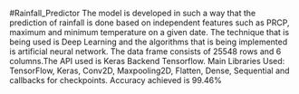 #Rainfall_Predictor
The model is developed in such a way that the prediction of rainfall is done based on independent features such as PRCP, maximum and minimum temperature on a given date. The technique that is being used is Deep Learning and the algorithms that is being implemented is artificial neural network. The data frame consists of 25548 rows and 6 columns.The API used is Keras Backend Tensorflow.
Main Libraries Used: TensorFlow, Keras, Conv2D, Maxpooling2D, Flatten, Dense, Sequential and callbacks for checkpoints.
Accuracy achieved is 99.46%
